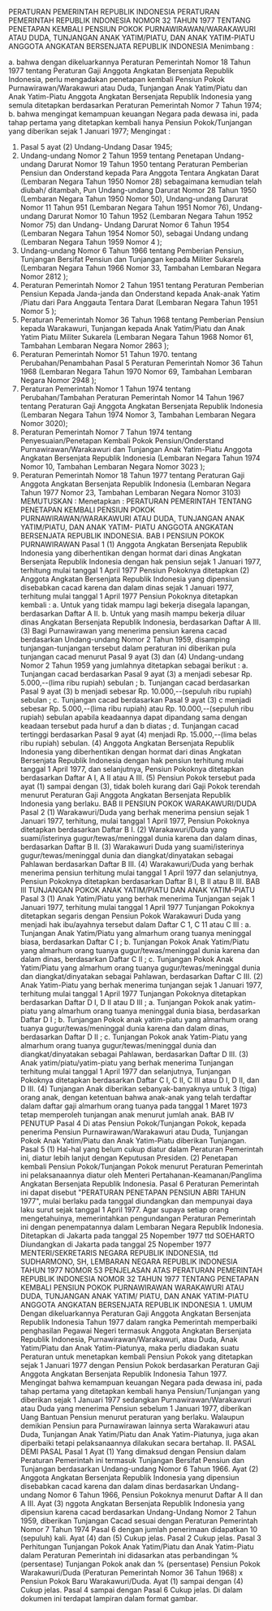  PERATURAN PEMERINTAH REPUBLIK INDONESIA PERATURAN PEMERINTAH REPUBLIK INDONESIA NOMOR 32 TAHUN 1977 TENTANG PENETAPAN KEMBALI PENSIUN POKOK PURNAWIRAWAN/WARAKAWURI ATAU DUDA, TUNJANGAN ANAK YATIM/PIATU, DAN ANAK YATIM-PIATU ANGGOTA ANGKATAN BERSENJATA REPUBLIK INDONESIA
Menimbang :

a. bahwa dengan dikeluarkannya Peraturan Pemerintah Nomor 18 Tahun 1977 tentang Peraturan Gaji Anggota Angkatan Bersenjata Republik Indonesia, perlu mengadakan penetapan kembali Pensiun Pokok Purnawirawan/Warakawuri atau Duda, Tunjangan Anak Yatim/Piatu dan Anak Yatim-Piatu Anggota Angkatan Bersenjata Republik Indonesia yang semula ditetapkan berdasarkan Peraturan Pemerintah Nomor 7 Tahun 1974;
b. bahwa mengingat kemampuan keuangan Negara pada dewasa ini, pada tahap pertama yang ditetapkan kembali hanya Pensiun Pokok/Tunjangan yang diberikan sejak 1 Januari 1977;
Mengingat :

1. Pasal 5 ayat (2) Undang-Undang Dasar 1945;
2. Undang-undang Nomor 2 Tahun 1959 tentang Penetapan Undang- undang Darurat Nomor 19 Tahun 1950 tentang Peraturan Pemberian Pensiun dan Onderstand kepada Para Anggota Tentara Angkatan Darat (Lembaran Negara Tahun 1950 Nomor 28) sebagaimana kemudian telah diubah/ ditambah, Pun Undang-undang Darurat Nomor 28 Tahun 1950 (Lembaran Negara Tahun 1950 Nomor 50), Undang-undang Darurat Nomor 11 Tahun 951 (Lembaran Negara Tahun 1951 Nomor 76), Undang-undang Darurat Nomor 10 Tahun 1952 (Lembaran Negara Tahun 1952 Nomor 75) dan Undang- Undang Darurat Nomor 6 Tahun 1954 (Lembaran Negara Tahun 1954 Nomor 50), sebagai Undang undang (Lembaran Negara Tahun 1959 Nomor 4 );
3. Undang-undang Nomor 6 Tahun 1966 tentang Pemberian Pensiun, Tunjangan Bersifat Pensiun dan Tunjangan kepada Militer Sukarela (Lembaran Negara Tahun 1966 Nomor 33, Tambahan Lembaran Negara Nomor 2812 );
4. Peraturan Pemerintah Nomor 2 Tahun 1951 tentang Peraturan Pemberian Pensiun Kepada Janda-janda dan Onderstand kepada Anak-anak Yatim /Piatu dari Para Anggauta Tentara Darat (Lembaran Negara Tahun 1951 Nomor 5 );
5. Peraturan Pemerintah Nomor 36 Tahun 1968 tentang Pemberian Pensiun kepada Warakawuri, Tunjangan kepada Anak Yatim/Piatu dan Anak Yatim Piatu Militer Sukarela (Lembaran Negara Tahun 1968 Nomor 61, Tambahan Lembaran Negara Nomor 2863 );
6. Peraturan Pemerintah Nomor 51 Tahun 1970. tentang Perubahan/Penambahan Pasal 5 Peraturan Pemerintah Nomor 36 Tahun 1968 (Lembaran Negara Tahun 1970 Nomor 69, Tambahan Lembaran Negara Nomor 2948 );
7. Peraturan Pemerintah Nomor 1 Tahun 1974 tentang Perubahan/Tambahan Peraturan Pemerintah Nomor 14 Tahun 1967 tentang Peraturan Gaji Anggota Angkatan Bersenjata Republik Indonesia (Lembaran Negara Tahun 1974 Nomor 3, Tambahan Lembaran Negara Nomor 3020);
8. Peraturan Pemerintah Nomor 7 Tahun 1974 tentang Penyesuaian/Penetapan Kembali Pokok Pensiun/Onderstand Purnawirawan/Warakawuri dan Tunjangan Anak Yatim-Piatu Anggota Angkatan Bersenjata Republik Indonesia (Lembaran Negara Tahun 1974 Nomor 10, Tambahan Lembaran Negara Nomor 3023 );
9. Peraturan Pemerintah Nomor 18 Tahun 1977 tentang Peraturan Gaji Anggota Angkatan Bersenjata Republik Indonesia (Lembaran Negara Tahun 1977 Nomor 23, Tambahan Lembaran Negara Nomor 3103)
MEMUTUSKAN :
 Menetapkan : PERATURAN PEMERINTAH TENTANG PENETAPAN KEMBALI PENSIUN POKOK PURNAWIRAWAN/WARAKAWURI ATAU DUDA, TUNJANGAN ANAK YATIM/PIATU, DAN ANAK YATIM- PIATU ANGGOTA ANGKATAN BERSENJATA REPUBLIK INDONESIA.
BAB I PENSIUN POKOK PURNAWIRAWAN
Pasal 1
(1) Anggota Angkatan Bersenjata Republik Indonesia yang diberhentikan dengan hormat dari dinas Angkatan Bersenjata Republik Indonesia dengan hak pensiun sejak 1 Januari 1977, terhitung mulai tanggal 1 April 1977 Pensiun Pokoknya ditetapkan (2) Anggota Angkatan Bersenjata Republik Indonesia yang dipensiun disebabkan cacad karena dan dalam dinas sejak 1 Januari 1977, terhitung mulai tanggal 1 April 1977 Pensiun Pokoknya ditetapkan kembali :
a. Untuk yang tidak mampu lagi bekerja disegala lapangan, berdasarkan Daftar A II.
b. Untuk yang masih mampu bekerja diluar dinas Angkatan Bersenjata Republik Indonesia, berdasarkan Daftar A III.
(3) Bagi Purnawirawan yang menerima pensiun karena cacad berdasarkan Undang-undang Nomor 2 Tahun 1959, disamping tunjangan-tunjangan tersebut dalam peraturan ini diberikan pula tunjangan cacad menurut Pasal 9 ayat (3) dan (4) Undang-undang Nomor 2 Tahun 1959 yang jumlahnya ditetapkan sebagai berikut :
a. Tunjangan cacad berdasarkan Pasal 9 ayat (3) a menjadi sebesar Rp. 5.000,--(lima ribu rupiah) sebulan ;
b. Tunjangan cacad berdasarkan Pasal 9 ayat (3) b menjadi sebesar Rp. 10.000,--(sepuluh ribu rupiah) sebulan ;
c. Tunjangan cacad berdasarkan Pasal 9 ayat (3) c menjadi sebesar Rp. 5.000,--(lima ribu rupiah) atau Rp. 10.000,--(sepuluh ribu rupiah) sebulan apabila keadaannya dapat dipandang sama dengan keadaan tersebut pada huruf a dan b diatas ;
d. Tunjangan cacad tertinggi berdasarkan Pasal 9 ayat (4) menjadi Rp. 15.000,--(lima belas ribu rupiah) sebulan.
(4) Anggota Angkatan Bersenjata Republik Indonesia yang diberhentikan dengan hormat dari dinas Angkatan Bersenjata Republik Indonesia dengan hak pensiun terhitung mulai tanggal 1 April 1977, dan selanjutnya, Pensiun Pokoknya ditetapkan berdasarkan Daftar A I, A II atau A III.
(5) Pensiun Pokok tersebut pada ayat (1) sampai dengan (3), tidak boleh kurang dari Gaji Pokok terendah menurut Peraturan Gaji Anggota Angkatan Bersenjata Republik Indonesia yang berlaku.
BAB II PENSIUN POKOK WARAKAWURI/DUDA
Pasal 2
(1) Warakawuri/Duda yang berhak menerima pensiun sejak 1 Januari 1977, terhitung, mulai tanggal 1 April 1977, Pensiun Pokoknya ditetapkan berdasarkan Daftar B I.
(2) Warakawuri/Duda yang suami/isterinya gugur/tewas/meninggal dunia karena dan dalam dinas, berdasarkan Daftar B II.
(3) Warakawuri Duda yang suami/isterinya gugur/tewas/meninggal dunia dan diangkat/dinyatakan sebagai Pahlawan berdasarkan Daftar B III.
(4) Warakawuri/Duda yang berhak menerima pensiun terhitung mulai tanggal 1 April 1977 dan selanjutnya, Pensiun Pokoknya ditetapkan berdasarkan Daftar B I, B II atau B III.
BAB III TUNJANGAN POKOK ANAK YATIM/PIATU DAN ANAK YATIM-PIATU
Pasal 3
(1) Anak Yatim/Piatu yang berhak menerima Tunjangan sejak 1 Januari 1977, terhitung mulai tanggal 1 April 1977 Tunjangan Pokoknya ditetapkan segaris dengan Pensiun Pokok Warakawuri Duda yang menjadi hak ibu/ayahnya tersebut dalam Daftar C 1, C 11 atau C III :
a. Tunjangan Anak Yatim/Piatu yang almarhum orang tuanya meninggal biasa, berdasarkan Daftar C I ;
b. Tunjangan Pokok Anak Yatim/Piatu yang almarhum orang tuanya gugur/tewas/meninggal dunia karena dan dalam dinas, berdasarkan Daftar C II ;
c. Tunjangan Pokok Anak Yatim/Piatu yang almarhum orang tuanya gugur/tewas/meninggal dunia dan diangkat/dinyatakan sebagai Pahlawan, berdasarkan Daftar C III.
(2) Anak Yatim-Piatu yang berhak menerima tunjangan sejak 1 Januari 1977, terhitung mulai tanggal 1 April 1977 Tunjangan Pokoknya ditetapkan berdasarkan Daftar D I, D II atau D III ;
a. Tunjangan Pokok anak yatim-piatu yang almarhum orang tuanya meninggal dunia biasa, berdasarkan Daftar D I ;
b. Tunjangan Pokok anak yatim-piatu yang almarhum orang tuanya gugur/tewas/meninggal dunia karena dan dalam dinas, berdasarkan Daftar D II ;
c. Tunjangan Pokok anak Yatim-Piatu yang almarhum orang tuanya gugur/tewas/meninggal dunia dan diangkat/dinyatakan sebagai Pahlawan, berdasarkan Daftar D III.
(3) Anak yatim/piatu/yatim-piatu yang berhak menerima Tunjangan terhitung mulai tanggal 1 April 1977 dan selanjutnya, Tunjangan Pokoknya ditetapkan berdasarkan Daftar C I, C II, C III atau D I, D II, dan D III.
(4) Tunjangan Anak diberikan sebanyak-banyaknya untuk 3 (tiga) orang anak, dengan ketentuan bahwa anak-anak yang telah terdaftar dalam daftar gaji almarhum orang tuanya pada tanggal 1 Maret 1973 tetap memperoleh tunjangan anak menurut jumlah anak.
BAB IV PENUTUP
Pasal 4
Di atas Pensiun Pokok/Tunjangan Pokok, kepada penerima Pensiun Purnawirawan/Warakawuri atau Duda, Tunjangan Pokok Anak Yatim/Piatu dan Anak Yatim-Piatu diberikan Tunjangan.
Pasal 5
(1) Hal-hal yang belum cukup diatur dalam Peraturan Pemerintah ini, diatur lebih lanjut dengan Keputusan Presiden.
(2) Penetapan kembali Pensiun Pokok/Tunjangan Pokok menurut Peraturan Pemerintah ini pelaksanaannya diatur oleh Menteri Pertahanan-Keamanan/Panglima Angkatan Bersenjata Republik Indonesia.
Pasal 6
Peraturan Pemerintah ini dapat disebut "PERATURAN PENETAPAN PENSIUN ABRI TAHUN 1977", mulai berlaku pada tanggal diundangkan dan mempunyai daya laku surut sejak tanggal 1 April 1977. Agar supaya setiap orang mengetahuinya, memerintahkan pengundangan Peraturan Pemerintah ini dengan penempatannya dalam Lembaran Negara Republik Indonesia. Ditetapkan di Jakarta pada tanggal 25 Nopember 1977 ttd SOEHARTO Diundangkan di Jakarta pada tanggal 25 Nopember 1977 MENTERI/SEKRETARIS NEGARA REPUBLIK INDONESIA, ttd SUDHARMONO, SH, LEMBARAN NEGARA REPUBLIK INDONESIA TAHUN 1977 NOMOR 53 PENJELASAN ATAS PERATURAN PEMERINTAH REPUBLIK INDONESIA NOMOR 32 TAHUN 1977 TENTANG PENETAPAN KEMBALI PENSIUN POKOK PURNAWIRAWAN WARAKAWURI ATAU DUDA, TUNJANGAN ANAK YATIM/ PIATU, DAN ANAK YATIM-PIATU ANGGOTA ANGKATAN BERSENJATA REPUBLIK INDONESIA 1. UMUM Dengan dikeluarkannya Peraturan Gaji Anggota Angkatan Bersenjata Republik Indonesia Tahun 1977 dalam rangka Pemerintah memperbaiki penghasilan Pegawai Negeri termasuk Anggota Angkatan Bersenjata Republik Indonesia, Purnawirawan/Warakawuri, atau Duda, Anak Yatim/Piatu dan Anak Yatim-Piatunya, maka perlu diadakan suatu Peraturan untuk menetapkan kembali Pensiun Pokok yang ditetapkan sejak 1 Januari 1977 dengan Pensiun Pokok berdasarkan Peraturan Gaji Anggota Angkatan Bersenjata Republik Indonesia Tahun 1977. Mengingat bahwa kemampuan keuangan Negara pada dewasa ini, pada tahap pertama yang ditetapkan kembali hanya Pensiun/Tunjangan yang diberikan sejak 1 Januari 1977 sedangkan Purnawirawan/Warakawuri atau Duda yang menerima Pensiun sebelum 1 Januari 1977, diberikan Uang Bantuan Pensiun menurut peraturan yang berlaku. Walaupun demikian Pensiun para Purnawirawan lainnya serta Warakawuri atau Duda, Tunjangan Anak Yatim/Piatu dan Anak Yatim-Piatunya, juga akan diperbaiki tetapi pelaksanaannya dilakukan secara bertahap. II. PASAL DEMI PASAL
Pasal 1
Ayat (1) Yang dimaksud dengan Pensiun dalam Peraturan Pemerintah ini termasuk Tunjangan Bersifat Pensiun dan Tunjangan berdasarkan Undang-undang Nomor 6 Tahun 1966. Ayat (2) Anggota Angkatan Bersenjata Republik Indonesia yang dipensiun disebabkan cacad karena dan dalam dinas berdasarkan Undang-undang Nomor 6 Tahun 1966, Pensiun Pokoknya menurut Daftar A II dan A III. Ayat (3) nggota Angkatan Bersenjata Republik Indonesia yang dipensiun karena cacad berdasarkan Undang-Undang Nomor 2 Tahun 1959, diberikan Tunjangan Cacad sesuai dengan Peraturan Pemerintah Nomor 7 Tahun 1974 Pasal 6 dengan jumlah penerimaan didapatkan 10 (sepuluh) kali. Ayat (4) dan (5) Cukup jelas.
Pasal 2
Cukup jelas.
Pasal 3
Perhitungan Tunjangan Pokok Anak Yatim/Piatu dan Anak Yatim-Piatu dalam Peraturan Pemerintah ini didasarkan atas perbandingan % (persentase) Tunjangan Pokok anak dan % (persentase) Pensiun Pokok Warakawuri/Duda (Peraturan Pemerintah Nomor 36 Tahun 1968) x Pensiun Pokok Baru Warakawuri/Duda. Ayat (1) sampai dengan (4) Cukup jelas. Pasal 4 sampai dengan Pasal 6 Cukup jelas. Di dalam dokumen ini terdapat lampiran dalam format gambar.